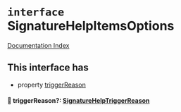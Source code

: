 # `interface` SignatureHelpItemsOptions

[Documentation Index](../README.md)

## This interface has

- property [triggerReason](#-triggerreason-signaturehelptriggerreason)


#### 📄 triggerReason?: [SignatureHelpTriggerReason](../type.SignatureHelpTriggerReason/README.md)



